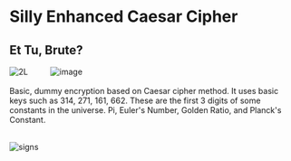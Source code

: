 # Silly Enhanced Caesar Cipher

## Et Tu, Brute?

![2L](https://github.com/sertaci/Silly-Enhanced-Caesar-Cipher/assets/74237094/4b1f2369-048c-48e5-908f-aeae8cf2452e)
&emsp; &emsp; ![image](https://github.com/sertaci/Basic-Encryption-Decryption/assets/74237094/4e212e36-5e19-40f7-8d32-04c688b1540a)
<br/><br/>
Basic, dummy encryption based on Caesar cipher method. It uses basic keys such as 314, 271, 161, 662. These are the first 3 digits of some constants in the universe. Pi, Euler's Number, Golden Ratio, and Planck's Constant.
<br/> <br/> 

![signs](https://github.com/sertaci/Silly-Enhanced-Caesar-Cipher/assets/74237094/7b8b0810-4a34-4ffb-8037-a91e12e51af1)
